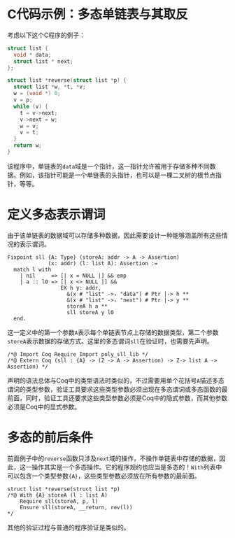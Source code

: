 # C代码示例：多态单链表与其取反

考虑以下这个C程序的例子：

```c
struct list {
  void * data;
  struct list * next;
};
```

```c
struct list *reverse(struct list *p) {
  struct list *w, *t, *v;
  w = (void *) 0;
  v = p;
  while (v) {
    t = v->next;
    v->next = w;
    w = v;
    v = t;
  }
  return w;
}
```

该程序中，单链表的``data``域是一个指针，这一指针允许被用于存储多种不同数据。例如，该指针可能是一个单链表的头指针，也可以是一棵二叉树的根节点指针，等等。

# 定义多态表示谓词

由于该单链表的数据域可以存储多种数据，因此需要设计一种能够涵盖所有这些情况的表示谓词。

```
Fixpoint sll {A: Type} (storeA: addr -> A -> Assertion)
             (x: addr) (l: list A): Assertion :=
  match l with
    | nil     => [| x = NULL |] && emp
    | a :: l0 => [| x <> NULL |] && 
                 EX h y: addr,
                   &(x # "list" ->ₛ "data") # Ptr |-> h **
                   &(x # "list" ->ₛ "next") # Ptr |-> y **
                   storeA h a **
                   sll storeA y l0
  end.
```

这一定义中的第一个参数``A``表示每个单链表节点上存储的数据类型，第二个参数``storeA``表示数据的存储方式。这里的多态谓词``sll``在验证时，也需要先声明。

```
/*@ Import Coq Require Import poly_sll_lib */
/*@ Extern Coq (sll : {A} -> (Z -> A -> Assertion) -> Z-> list A -> Assertion) */
```

声明的语法总体与Coq中的类型语法时类似的，不过需要用单个花括号``A``描述多态谓词的类型参数，验证工具要求这些类型参数必须出现在多态谓词或多态函数的最前面，同时，验证工具还要求这些类型参数必须是Coq中的隐式参数，而其他参数必须是Coq中的显式参数。

# 多态的前后条件

前面例子中的``reverse``函数只涉及``next``域的操作，不操作单链表中存储的数据，因此，这一操作其实是一个多态操作。它的程序规约也应当是多态的！``With``列表中可以包含一个类型参数``{A}``，这些类型参数必须放在所有参数的最前面。

```
struct list *reverse(struct list *p) 
/*@ With {A} storeA (l : list A)
    Require sll(storeA, p, l)
    Ensure sll(storeA, __return, rev(l))
*/
```

其他的验证过程与普通的程序验证是类似的。

